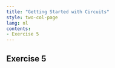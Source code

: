 ```yaml
---
title: "Getting Started with Circuits"
style: two-col-page
lang: nl
contents:
- Exercise 5
---
```


## Exercise 5
